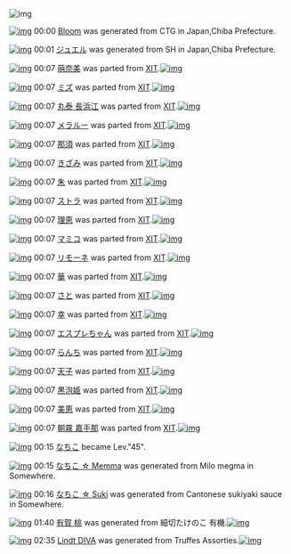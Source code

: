 ![img](http://gdrive-cdn.herokuapp.com/537b65a5bc09f0000721dda7/512px-barcode.png)

[![img](http://www.deviantsart.com/2rc51s5.png)](http://www.barcodekanojo.com/kanojo/3193687/Bloom) 00:00 [Bloom](http://www.barcodekanojo.com/kanojo/3193687/Bloom) was generated from CTG in Japan,Chiba Prefecture.

[![img](http://www.deviantsart.com/3218p01.png)](http://www.barcodekanojo.com/kanojo/3193688/%E3%82%B8%E3%83%A5%E3%82%A8%E3%83%AB) 00:01 [ジュエル](http://www.barcodekanojo.com/kanojo/3193688/%E3%82%B8%E3%83%A5%E3%82%A8%E3%83%AB) was generated from SH in Japan,Chiba Prefecture.

[![img](http://www.deviantsart.com/1pbp6tc.png)](http://www.barcodekanojo.com/kanojo/763373/%E8%90%8C%E5%A5%88%E7%BE%8E) 00:07 [萌奈美](http://www.barcodekanojo.com/kanojo/763373/%E8%90%8C%E5%A5%88%E7%BE%8E) was parted from [XIT](http://www.barcodekanojo.com/kanojo/763373/%E8%90%8C%E5%A5%88%E7%BE%8E).[![img](http://www.deviantsart.com/815jg6.jpeg)](http://www.barcodekanojo.com/user/209348/XIT) 

[![img](http://www.deviantsart.com/1h02219.png)](http://www.barcodekanojo.com/kanojo/228184/%E3%83%9F%E3%82%BA) 00:07 [ミズ](http://www.barcodekanojo.com/kanojo/228184/%E3%83%9F%E3%82%BA) was parted from [XIT](http://www.barcodekanojo.com/kanojo/228184/%E3%83%9F%E3%82%BA).[![img](http://www.deviantsart.com/815jg6.jpeg)](http://www.barcodekanojo.com/user/209348/XIT) 

[![img](http://www.deviantsart.com/2387gcn.png)](http://www.barcodekanojo.com/kanojo/856083/%E4%B8%B8%E6%B3%B0%20%E9%95%B7%E6%B5%9C%E6%B1%9F) 00:07 [丸泰 長浜江](http://www.barcodekanojo.com/kanojo/856083/%E4%B8%B8%E6%B3%B0%20%E9%95%B7%E6%B5%9C%E6%B1%9F) was parted from [XIT](http://www.barcodekanojo.com/kanojo/856083/%E4%B8%B8%E6%B3%B0%20%E9%95%B7%E6%B5%9C%E6%B1%9F).[![img](http://www.deviantsart.com/815jg6.jpeg)](http://www.barcodekanojo.com/user/209348/XIT) 

[![img](http://www.deviantsart.com/6epj4s.png)](http://www.barcodekanojo.com/kanojo/1694798/%E3%83%A1%E3%83%A9%E3%83%AB%E3%83%BC) 00:07 [メラルー](http://www.barcodekanojo.com/kanojo/1694798/%E3%83%A1%E3%83%A9%E3%83%AB%E3%83%BC) was parted from [XIT](http://www.barcodekanojo.com/kanojo/1694798/%E3%83%A1%E3%83%A9%E3%83%AB%E3%83%BC).[![img](http://www.deviantsart.com/815jg6.jpeg)](http://www.barcodekanojo.com/user/209348/XIT) 

[![img](http://www.deviantsart.com/3lb39oq.png)](http://www.barcodekanojo.com/kanojo/3191671/%E9%82%A3%E9%A0%88) 00:07 [那須](http://www.barcodekanojo.com/kanojo/3191671/%E9%82%A3%E9%A0%88) was parted from [XIT](http://www.barcodekanojo.com/kanojo/3191671/%E9%82%A3%E9%A0%88).[![img](http://www.deviantsart.com/815jg6.jpeg)](http://www.barcodekanojo.com/user/209348/XIT) 

[![img](http://www.deviantsart.com/kvvife.png)](http://www.barcodekanojo.com/kanojo/3191864/%E3%81%8D%E3%81%96%E3%81%BF) 00:07 [きざみ](http://www.barcodekanojo.com/kanojo/3191864/%E3%81%8D%E3%81%96%E3%81%BF) was parted from [XIT](http://www.barcodekanojo.com/kanojo/3191864/%E3%81%8D%E3%81%96%E3%81%BF).[![img](http://www.deviantsart.com/815jg6.jpeg)](http://www.barcodekanojo.com/user/209348/XIT) 

[![img](http://www.deviantsart.com/1lt25d4.png)](http://www.barcodekanojo.com/kanojo/3191866/%E6%9C%B1) 00:07 [朱](http://www.barcodekanojo.com/kanojo/3191866/%E6%9C%B1) was parted from [XIT](http://www.barcodekanojo.com/kanojo/3191866/%E6%9C%B1).[![img](http://www.deviantsart.com/815jg6.jpeg)](http://www.barcodekanojo.com/user/209348/XIT) 

[![img](http://www.deviantsart.com/12tbh2j.png)](http://www.barcodekanojo.com/kanojo/3191612/%E3%82%B9%E3%83%88%E3%83%A9) 00:07 [ストラ](http://www.barcodekanojo.com/kanojo/3191612/%E3%82%B9%E3%83%88%E3%83%A9) was parted from [XIT](http://www.barcodekanojo.com/kanojo/3191612/%E3%82%B9%E3%83%88%E3%83%A9).[![img](http://www.deviantsart.com/815jg6.jpeg)](http://www.barcodekanojo.com/user/209348/XIT) 

[![img](http://www.deviantsart.com/2smsf6j.png)](http://www.barcodekanojo.com/kanojo/3191647/%E7%90%86%E6%81%B5) 00:07 [理恵](http://www.barcodekanojo.com/kanojo/3191647/%E7%90%86%E6%81%B5) was parted from [XIT](http://www.barcodekanojo.com/kanojo/3191647/%E7%90%86%E6%81%B5).[![img](http://www.deviantsart.com/815jg6.jpeg)](http://www.barcodekanojo.com/user/209348/XIT) 

[![img](http://www.deviantsart.com/5kmkm5.png)](http://www.barcodekanojo.com/kanojo/2217581/%E3%83%9E%E3%83%9F%E3%82%B3) 00:07 [マミコ](http://www.barcodekanojo.com/kanojo/2217581/%E3%83%9E%E3%83%9F%E3%82%B3) was parted from [XIT](http://www.barcodekanojo.com/kanojo/2217581/%E3%83%9E%E3%83%9F%E3%82%B3).[![img](http://www.deviantsart.com/815jg6.jpeg)](http://www.barcodekanojo.com/user/209348/XIT) 

[![img](http://www.deviantsart.com/3dg25be.png)](http://www.barcodekanojo.com/kanojo/2214486/%E3%83%AA%E3%83%A2%E3%83%BC%E3%83%8D) 00:07 [リモーネ](http://www.barcodekanojo.com/kanojo/2214486/%E3%83%AA%E3%83%A2%E3%83%BC%E3%83%8D) was parted from [XIT](http://www.barcodekanojo.com/kanojo/2214486/%E3%83%AA%E3%83%A2%E3%83%BC%E3%83%8D).[![img](http://www.deviantsart.com/815jg6.jpeg)](http://www.barcodekanojo.com/user/209348/XIT) 

[![img](http://www.deviantsart.com/2jlbp1o.png)](http://www.barcodekanojo.com/kanojo/3191867/%E8%8F%AF) 00:07 [華](http://www.barcodekanojo.com/kanojo/3191867/%E8%8F%AF) was parted from [XIT](http://www.barcodekanojo.com/kanojo/3191867/%E8%8F%AF).[![img](http://www.deviantsart.com/815jg6.jpeg)](http://www.barcodekanojo.com/user/209348/XIT) 

[![img](http://www.deviantsart.com/g12td5.png)](http://www.barcodekanojo.com/kanojo/3191865/%E3%81%95%E3%81%A8) 00:07 [さと](http://www.barcodekanojo.com/kanojo/3191865/%E3%81%95%E3%81%A8) was parted from [XIT](http://www.barcodekanojo.com/kanojo/3191865/%E3%81%95%E3%81%A8).[![img](http://www.deviantsart.com/815jg6.jpeg)](http://www.barcodekanojo.com/user/209348/XIT) 

[![img](http://www.deviantsart.com/3if1b7b.png)](http://www.barcodekanojo.com/kanojo/3191744/%E5%B9%B8) 00:07 [幸](http://www.barcodekanojo.com/kanojo/3191744/%E5%B9%B8) was parted from [XIT](http://www.barcodekanojo.com/kanojo/3191744/%E5%B9%B8).[![img](http://www.deviantsart.com/815jg6.jpeg)](http://www.barcodekanojo.com/user/209348/XIT) 

[![img](http://www.deviantsart.com/3859sqg.png)](http://www.barcodekanojo.com/kanojo/1739916/%E3%82%A8%E3%82%B9%E3%83%97%E3%83%AC%E3%81%A1%E3%82%83%E3%82%93) 00:07 [エスプレちゃん](http://www.barcodekanojo.com/kanojo/1739916/%E3%82%A8%E3%82%B9%E3%83%97%E3%83%AC%E3%81%A1%E3%82%83%E3%82%93) was parted from [XIT](http://www.barcodekanojo.com/kanojo/1739916/%E3%82%A8%E3%82%B9%E3%83%97%E3%83%AC%E3%81%A1%E3%82%83%E3%82%93).[![img](http://www.deviantsart.com/815jg6.jpeg)](http://www.barcodekanojo.com/user/209348/XIT) 

[![img](http://www.deviantsart.com/7fr9e0.png)](http://www.barcodekanojo.com/kanojo/1672415/%E3%82%89%E3%82%93%E3%81%A1) 00:07 [らんち](http://www.barcodekanojo.com/kanojo/1672415/%E3%82%89%E3%82%93%E3%81%A1) was parted from [XIT](http://www.barcodekanojo.com/kanojo/1672415/%E3%82%89%E3%82%93%E3%81%A1).[![img](http://www.deviantsart.com/815jg6.jpeg)](http://www.barcodekanojo.com/user/209348/XIT) 

[![img](http://www.deviantsart.com/png3f2.png)](http://www.barcodekanojo.com/kanojo/2566165/%E5%A4%A9%E5%AD%90) 00:07 [天子](http://www.barcodekanojo.com/kanojo/2566165/%E5%A4%A9%E5%AD%90) was parted from [XIT](http://www.barcodekanojo.com/kanojo/2566165/%E5%A4%A9%E5%AD%90).[![img](http://www.deviantsart.com/815jg6.jpeg)](http://www.barcodekanojo.com/user/209348/XIT) 

[![img](http://www.deviantsart.com/36svsh0.png)](http://www.barcodekanojo.com/kanojo/2360428/%E9%BB%92%E6%B3%A1%E5%A7%AB) 00:07 [黒泡姫](http://www.barcodekanojo.com/kanojo/2360428/%E9%BB%92%E6%B3%A1%E5%A7%AB) was parted from [XIT](http://www.barcodekanojo.com/kanojo/2360428/%E9%BB%92%E6%B3%A1%E5%A7%AB).[![img](http://www.deviantsart.com/815jg6.jpeg)](http://www.barcodekanojo.com/user/209348/XIT) 

[![img](http://www.deviantsart.com/s2umu5.png)](http://www.barcodekanojo.com/kanojo/2389163/%E7%BE%8E%E6%81%B5) 00:07 [美恵](http://www.barcodekanojo.com/kanojo/2389163/%E7%BE%8E%E6%81%B5) was parted from [XIT](http://www.barcodekanojo.com/kanojo/2389163/%E7%BE%8E%E6%81%B5).[![img](http://www.deviantsart.com/815jg6.jpeg)](http://www.barcodekanojo.com/user/209348/XIT) 

[![img](http://www.deviantsart.com/qaft96.png)](http://www.barcodekanojo.com/kanojo/2029690/%E6%9C%9D%E9%9C%A7%20%E5%98%89%E6%89%8B%E9%82%A3) 00:07 [朝霧 嘉手那](http://www.barcodekanojo.com/kanojo/2029690/%E6%9C%9D%E9%9C%A7%20%E5%98%89%E6%89%8B%E9%82%A3) was parted from [XIT](http://www.barcodekanojo.com/kanojo/2029690/%E6%9C%9D%E9%9C%A7%20%E5%98%89%E6%89%8B%E9%82%A3).[![img](http://www.deviantsart.com/815jg6.jpeg)](http://www.barcodekanojo.com/user/209348/XIT) 

[![img](http://www.deviantsart.com/1lb4fit.jpeg)](http://www.barcodekanojo.com/user/314581/%E3%81%AA%E3%81%A1%E3%81%93) 00:15 [なちこ](http://www.barcodekanojo.com/user/314581/%E3%81%AA%E3%81%A1%E3%81%93) became Lev."45".

[![img](http://www.deviantsart.com/hcodg6.png)](http://www.barcodekanojo.com/kanojo/3193689/%E3%81%AA%E3%81%A1%E3%81%93%20%E2%98%86%20Memma) 00:15 [なちこ ☆ Memma](http://www.barcodekanojo.com/kanojo/3193689/%E3%81%AA%E3%81%A1%E3%81%93%20%E2%98%86%20Memma) was generated from Milo megma in Somewhere.

[![img](http://www.deviantsart.com/23lj0l4.png)](http://www.barcodekanojo.com/kanojo/3193690/%E3%81%AA%E3%81%A1%E3%81%93%20%E2%98%86%20Suki) 00:16 [なちこ ☆ Suki](http://www.barcodekanojo.com/kanojo/3193690/%E3%81%AA%E3%81%A1%E3%81%93%20%E2%98%86%20Suki) was generated from Cantonese sukiyaki sauce in Somewhere.

[![img](http://www.deviantsart.com/263a35k.png)](http://www.barcodekanojo.com/kanojo/3193691/%E6%9C%89%E8%B3%80%20%E6%A1%83) 01:40 [有賀 桃](http://www.barcodekanojo.com/kanojo/3193691/%E6%9C%89%E8%B3%80%20%E6%A1%83) was generated from 細切たけのこ 有機.[![img](http://www.deviantsart.com/354etfr.jpeg)](http://www.barcodekanojo.com/product_images/barcode/6019570/1427215164/50x50x,PE7,PB4,PB0,PE5,P88,P87,PE3,P81,P9F,PE3,P81,P91,PE3,P81,PAE,PE3,P81,P93,P20,PE6,P9C,P89,PE6,PA9,P9F.jpg,qw=88,ah=88.pagespeed.ic.ipZAF7En4Q.jpg) 

[![img](http://www.deviantsart.com/2jsm2t0.png)](http://www.barcodekanojo.com/kanojo/3193692/Lindt%20DIVA) 02:35 [Lindt DIVA](http://www.barcodekanojo.com/kanojo/3193692/Lindt%20DIVA) was generated from Truffes Assorties.[![img](http://www.deviantsart.com/3fcajlt.jpeg)](http://www.barcodekanojo.com/product_images/barcode/6019571/1427218465/50x50xTruffes,P20Assorties.jpg,qw=88,ah=88.pagespeed.ic.0mqWxnN7r6.jpg) 

